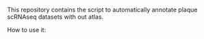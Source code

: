 This repository contains the script to automatically annotate plaque scRNAseq datasets with out atlas. 

How to use it: